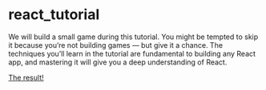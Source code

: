 # react_tutorial
 We will build a small game during this tutorial. You might be tempted to skip it because you’re not building games — but give it a chance. The techniques you’ll learn in the tutorial are fundamental to building any React app, and mastering it will give you a deep understanding of React.

[The result!](https://pablobrianese.github.io/react_tutorial)
